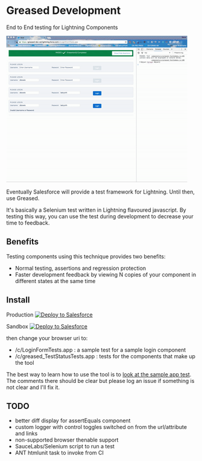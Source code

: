 # Greased Development
End to End testing for Lightning Components

![Demo](demo.gif "Demo")

Eventually Salesforce will provide a test framework for Lightning. Until then, use Greased.

It's basically a Selenium test written in Lightning flavoured javascript. 
By testing this way, you can use the test during development to decrease your time to feedback.

## Benefits

Testing components using this technique provides two benefits:

* Normal testing, assertions and regression protection
* Faster development feedback by viewing N copies of your component in different states at the same time

## Install

<p>Production
<a href="https://githubsfdeploy.herokuapp.com/app/githubdeploy/stevebuik/greased">
  <img alt="Deploy to Salesforce"
       src="https://raw.githubusercontent.com/afawcett/githubsfdeploy/master/deploy.png">
</a>
</p>

<p>Sandbox
<a href="https://githubsfdeploy-sandbox.herokuapp.com/app/githubdeploy/stevebuik/greased">
  <img alt="Deploy to Salesforce"
       src="https://raw.githubusercontent.com/afawcett/githubsfdeploy/master/deploy.png">
</a>
</p>

then change your browser uri to:

* /c/LoginFormTests.app : a sample test for a sample login component
* /c/greased_TestStatusTests.app : tests for the components that make up the tool

The best way to learn how to use the tool is to [look at the sample app test](https://github.com/stevebuik/greased/blob/master/src/aura/LoginFormTests/LoginFormTestsController.js). 
The comments there should be clear but please log an issue if something is not clear and I'll fix it.

## TODO

* better diff display for assertEquals component
* custom logger with control toggles switched on from the url/attribute and links
* non-supported browser thenable support
* SauceLabs/Selenium script to run a test
* ANT htmlunit task to invoke from CI
